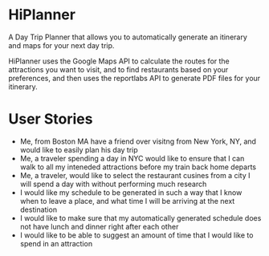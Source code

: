 # HiPlanner
A Day Trip Planner that allows you to automatically generate an itinerary and maps for your next day trip.

HiPlanner uses the Google Maps API to calculate the routes for the attractions you want to visit, and to find restaurants based on your preferences, and then uses the reportlabs API to generate PDF files for your itinerary.

# User Stories
- Me, from Boston MA have a friend over visitng from New York, NY, and would like to easily plan his day trip
- Me, a traveler spending a day in NYC would like to ensure that I can walk to all my inteneded attractions before my train back home departs
- Me, a traveler, would like to select the restaurant cusines from a city I will spend a day with without performing much research
- I would like my schedule to be generated in such a way that I know when to leave a place, and what time I will be arriving at the next destination
- I would like to make sure that my automatically generated schedule does not have lunch and dinner right after each other
- I would like to be able to suggest an amount of time that I would like to spend in an attraction
